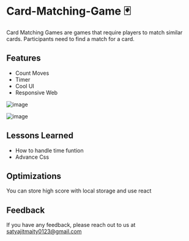 
# Card-Matching-Game 🃏

Card Matching Games are games that require players to match similar cards. Participants need to find a match for a card.


## Features

- Count Moves
- Timer
- Cool UI
- Responsive Web



![image](https://www.linkpicture.com/q/Screenshot-8_3.png)

![image](https://www.linkpicture.com/q/Screenshot-9_28.png)
## Lessons Learned

- How to handle time funtion
- Advance Css


## Optimizations

You can store high score with local storage and use react


## Feedback

If you have any feedback, please reach out to us at satyajitmaity0123@gmail.com


